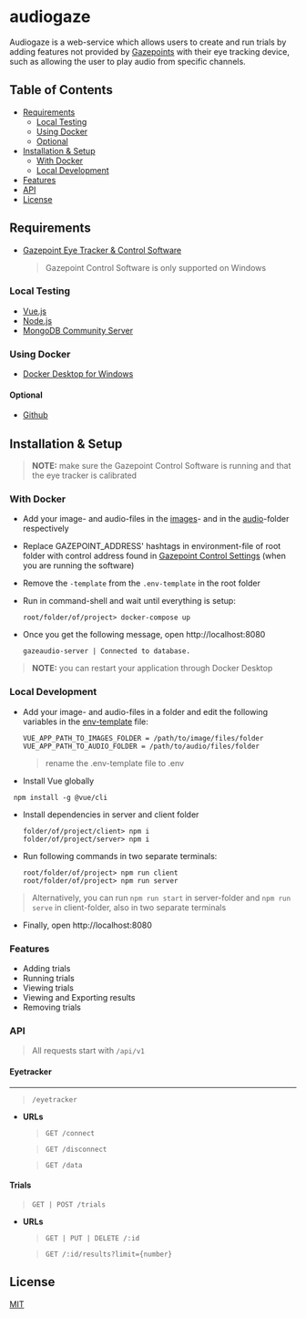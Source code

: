 # audiogaze

Audiogaze is a web-service which allows users to create and run trials by adding features not provided by [Gazepoints](https://www.gazept.com/) with their eye tracking device, such as allowing the user to play audio from specific channels.

## Table of Contents

- [Requirements](#requirements)
  - [Local Testing](#local-testing)
  - [Using Docker](#using-docker)
  - [Optional](#optional)
- [Installation & Setup](#installation-&-setup)
  - [With Docker](#with-docker)
  - [Local Development](#local-development)
- [Features](#features)
- [API](#api)
- [License](#license)

## Requirements

- [Gazepoint Eye Tracker & Control Software](https://www.gazept.com/downloads/)
  > Gazepoint Control Software is only supported on Windows

### Local Testing

- [Vue.js](https://vuejs.org/)
- [Node.js](https://nodejs.org/en/download/)
- [MongoDB Community Server](https://www.mongodb.com/try/download/community?tck=docs_server)

### Using Docker

- [Docker Desktop for Windows](https://docs.docker.com/docker-for-windows/install/)

#### Optional

- [Github](https://git-scm.com/download/win)

## Installation & Setup

> **NOTE:** make sure the Gazepoint Control Software is running and that the eye tracker is calibrated

### With Docker

- Add your image- and audio-files in the [images](client/src/assets/images/README.md)- and in the [audio](client/src/assets/audio/README.md)-folder respectively
- Replace GAZEPOINT_ADDRESS' hashtags in environment-file of root folder with control address found in [Gazepoint Control Settings](assets/GazepointControlSettings.png) (when you are running the software)
- Remove the `-template` from the `.env-template` in the root folder
- Run in command-shell and wait until everything is setup:

  ```console
  root/folder/of/project> docker-compose up
  ```

- Once you get the following message,
  open http://localhost:8080
  ```
  gazeaudio-server | Connected to database.
  ```

> **NOTE:** you can restart your application through Docker Desktop

### Local Development

- Add your image- and audio-files in a folder and edit the following variables in the [env-template](client/.env-template) file:

  ```
  VUE_APP_PATH_TO_IMAGES_FOLDER = /path/to/image/files/folder
  VUE_APP_PATH_TO_AUDIO_FOLDER = /path/to/audio/files/folder
  ```

  > rename the .env-template file to .env

- Install Vue globally

```console
 npm install -g @vue/cli
```

- Install dependencies in server and client folder

  ```console
  folder/of/project/client> npm i
  folder/of/project/server> npm i
  ```

- Run following commands in two separate terminals:

  ```console
  root/folder/of/project> npm run client
  root/folder/of/project> npm run server
  ```

> Alternatively, you can run `npm run start` in server-folder and `npm run serve` in client-folder, also in two separate terminals

- Finally, open http://localhost:8080

### Features

- Adding trials
- Running trials
- Viewing trials
- Viewing and Exporting results
- Removing trials

### API

> All requests start with `/api/v1`

#### Eyetracker

---

> `/eyetracker`

- **URLs**

  > `GET /connect`

  > `GET /disconnect`

  > `GET /data`

#### Trials

> `GET | POST /trials`

- **URLs**

  > `GET | PUT | DELETE /:id`

  > `GET /:id/results?limit={number}`

## License

[MIT](LICENSE)
